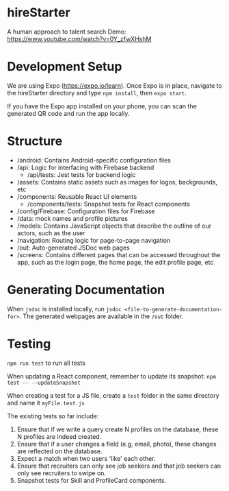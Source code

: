 # hireStarter
A human approach to talent search
Demo: https://www.youtube.com/watch?v=0Y_zfwXHshM

# Development Setup
We are using Expo (https://expo.io/learn).
Once Expo is in place, navigate to the hireStarter directory and type `npm install`, then `expo start`.

If you have the Expo app installed on your phone, you can scan the generated QR code and run the app locally.

# Structure
- /android: Contains Android-specific configuration files
- /api: Logic for interfacing with Firebase backend
  - /api/tests: Jest tests for backend logic
- /assets: Contains static assets such as images for logos, backgrounds, etc
- /components: Reusable React UI elements
  - /components/tests: Snapshot tests for React components
- /config/Firebase: Configuration files for Firebase
- /data: mock names and profile pictures
- /models: Contains JavaScript objects that describe the outline of our actors, such as the user
- /navigation: Routing logic for page-to-page navigation
- /out: Auto-generated JSDoc web pages
- /screens: Contains different pages that can be accessed throughout the app, such as the login page, the home page, the edit profile page, etc

# Generating Documentation
When `jsdoc` is installed locally, run `jsdoc <file-to-generate-documentation-for>`.
The generated webpages are available in the `/out` folder.

# Testing
`npm run test` to run all tests

When updating a React component, remember to update its snapshot: `npm test -- --updateSnapshot`

When creating a test for a JS file, create a `test` folder in the same directory and name it `myFile.test.js`

The existing tests so far include:
1) Ensure that if we write a query create N profiles on the database, these N profiles are indeed created.
2) Ensure that if a user changes a field (e.g, email, photo), these changes are reflected on the database.
3) Expect a match when two users 'like' each other.
4) Ensure that recruiters can only see job seekers and that job seekers can only see recruiters to swipe on. 
5) Snapshot tests for Skill and ProfileCard components.
